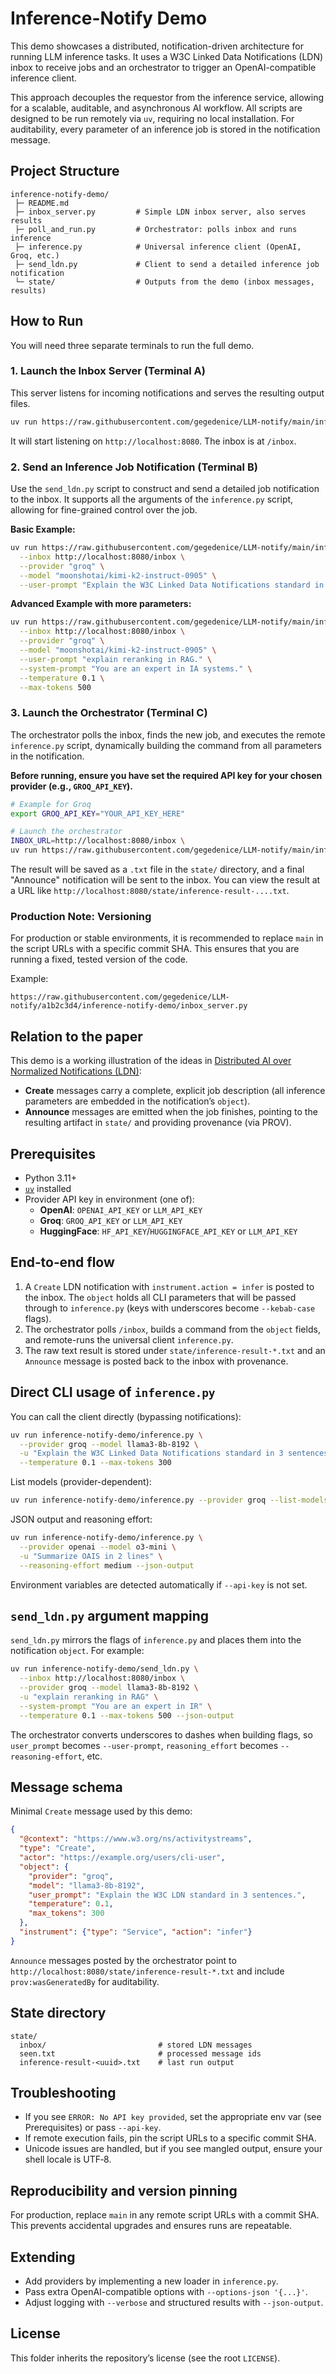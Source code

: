 # Inference-Notify Demo

This demo showcases a distributed, notification-driven architecture for running LLM inference tasks. It uses a W3C Linked Data Notifications (LDN) inbox to receive jobs and an orchestrator to trigger an OpenAI-compatible inference client.

This approach decouples the requestor from the inference service, allowing for a scalable, auditable, and asynchronous AI workflow. All scripts are designed to be run remotely via `uv`, requiring no local installation. For auditability, every parameter of an inference job is stored in the notification message.

## Project Structure

```
inference-notify-demo/
 ├─ README.md
 ├─ inbox_server.py         # Simple LDN inbox server, also serves results
 ├─ poll_and_run.py         # Orchestrator: polls inbox and runs inference
 ├─ inference.py            # Universal inference client (OpenAI, Groq, etc.)
 ├─ send_ldn.py             # Client to send a detailed inference job notification
 └─ state/                  # Outputs from the demo (inbox messages, results)
```

## How to Run

You will need three separate terminals to run the full demo.

### 1. Launch the Inbox Server (Terminal A)

This server listens for incoming notifications and serves the resulting output files.

```bash
uv run https://raw.githubusercontent.com/gegedenice/LLM-notify/main/inference-notify-demo/inbox_server.py
```

It will start listening on `http://localhost:8080`. The inbox is at `/inbox`.

### 2. Send an Inference Job Notification (Terminal B)

Use the `send_ldn.py` script to construct and send a detailed job notification to the inbox. It supports all the arguments of the `inference.py` script, allowing for fine-grained control over the job.

**Basic Example:**
```bash
uv run https://raw.githubusercontent.com/gegedenice/LLM-notify/main/inference-notify-demo/send_ldn.py \
  --inbox http://localhost:8080/inbox \
  --provider "groq" \
  --model "moonshotai/kimi-k2-instruct-0905" \
  --user-prompt "Explain the W3C Linked Data Notifications standard in 3 sentences."
```

**Advanced Example with more parameters:**
```bash
uv run https://raw.githubusercontent.com/gegedenice/LLM-notify/main/inference-notify-demo/send_ldn.py \
  --inbox http://localhost:8080/inbox \
  --provider "groq" \
  --model "moonshotai/kimi-k2-instruct-0905" \
  --user-prompt "explain reranking in RAG." \
  --system-prompt "You are an expert in IA systems." \
  --temperature 0.1 \
  --max-tokens 500
```

### 3. Launch the Orchestrator (Terminal C)

The orchestrator polls the inbox, finds the new job, and executes the remote `inference.py` script, dynamically building the command from all parameters in the notification.

**Before running, ensure you have set the required API key for your chosen provider (e.g., `GROQ_API_KEY`).**

```bash
# Example for Groq
export GROQ_API_KEY="YOUR_API_KEY_HERE"

# Launch the orchestrator
INBOX_URL=http://localhost:8080/inbox \
uv run https://raw.githubusercontent.com/gegedenice/LLM-notify/main/inference-notify-demo/poll_and_run.py
```

The result will be saved as a `.txt` file in the `state/` directory, and a final "Announce" notification will be sent to the inbox. You can view the result at a URL like `http://localhost:8080/state/inference-result-....txt`.

### Production Note: Versioning

For production or stable environments, it is recommended to replace `main` in the script URLs with a specific commit SHA. This ensures that you are running a fixed, tested version of the code.

Example:
```
https://raw.githubusercontent.com/gegedenice/LLM-notify/a1b2c3d4/inference-notify-demo/inbox_server.py
```

## Relation to the paper

This demo is a working illustration of the ideas in
[Distributed AI over Normalized Notifications (LDN)](https://vixra.org/pdf/2510.0040v1.pdf):

- **Create** messages carry a complete, explicit job description (all inference
  parameters are embedded in the notification’s `object`).
- **Announce** messages are emitted when the job finishes, pointing to the
  resulting artifact in `state/` and providing provenance (via PROV).

## Prerequisites

- Python 3.11+
- [`uv`](https://docs.astral.sh/uv/) installed
- Provider API key in environment (one of):
  - **OpenAI**: `OPENAI_API_KEY` or `LLM_API_KEY`
  - **Groq**: `GROQ_API_KEY` or `LLM_API_KEY`
  - **HuggingFace**: `HF_API_KEY`/`HUGGINGFACE_API_KEY` or `LLM_API_KEY`

## End‑to‑end flow

1) A `Create` LDN notification with `instrument.action = infer` is posted to the
   inbox. The `object` holds all CLI parameters that will be passed through to
   `inference.py` (keys with underscores become `--kebab-case` flags).
2) The orchestrator polls `/inbox`, builds a command from the `object` fields,
   and remote-runs the universal client `inference.py`.
3) The raw text result is stored under `state/inference-result-*.txt` and an
   `Announce` message is posted back to the inbox with provenance.

## Direct CLI usage of `inference.py`

You can call the client directly (bypassing notifications):

```bash
uv run inference-notify-demo/inference.py \
  --provider groq --model llama3-8b-8192 \
  -u "Explain the W3C Linked Data Notifications standard in 3 sentences." \
  --temperature 0.1 --max-tokens 300
```

List models (provider-dependent):

```bash
uv run inference-notify-demo/inference.py --provider groq --list-models
```

JSON output and reasoning effort:

```bash
uv run inference-notify-demo/inference.py \
  --provider openai --model o3-mini \
  -u "Summarize OAIS in 2 lines" \
  --reasoning-effort medium --json-output
```

Environment variables are detected automatically if `--api-key` is not set.

## `send_ldn.py` argument mapping

`send_ldn.py` mirrors the flags of `inference.py` and places them into the
notification `object`. For example:

```bash
uv run inference-notify-demo/send_ldn.py \
  --inbox http://localhost:8080/inbox \
  --provider groq --model llama3-8b-8192 \
  -u "explain reranking in RAG" \
  --system-prompt "You are an expert in IR" \
  --temperature 0.1 --max-tokens 500 --json-output
```

The orchestrator converts underscores to dashes when building flags, so
`user_prompt` becomes `--user-prompt`, `reasoning_effort` becomes
`--reasoning-effort`, etc.

## Message schema

Minimal `Create` message used by this demo:

```json
{
  "@context": "https://www.w3.org/ns/activitystreams",
  "type": "Create",
  "actor": "https://example.org/users/cli-user",
  "object": {
    "provider": "groq",
    "model": "llama3-8b-8192",
    "user_prompt": "Explain the W3C LDN standard in 3 sentences.",
    "temperature": 0.1,
    "max_tokens": 300
  },
  "instrument": {"type": "Service", "action": "infer"}
}
```

`Announce` messages posted by the orchestrator point to
`http://localhost:8080/state/inference-result-*.txt` and include
`prov:wasGeneratedBy` for auditability.

## State directory

```
state/
  inbox/                         # stored LDN messages
  seen.txt                       # processed message ids
  inference-result-<uuid>.txt    # last run output
```

## Troubleshooting

- If you see `ERROR: No API key provided`, set the appropriate env var (see
  Prerequisites) or pass `--api-key`.
- If remote execution fails, pin the script URLs to a specific commit SHA.
- Unicode issues are handled, but if you see mangled output, ensure your shell
  locale is UTF‑8.

## Reproducibility and version pinning

For production, replace `main` in any remote script URLs with a commit SHA.
This prevents accidental upgrades and ensures runs are repeatable.

## Extending

- Add providers by implementing a new loader in `inference.py`.
- Pass extra OpenAI-compatible options with `--options-json '{...}'`.
- Adjust logging with `--verbose` and structured results with `--json-output`.

## License

This folder inherits the repository’s license (see the root `LICENSE`).